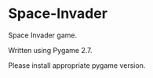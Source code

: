 # Space-Invader

Space Invader game.

Written using Pygame 2.7.

Please install appropriate pygame version.
